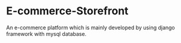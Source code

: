 # E-commerce-Storefront
An e-commerce platform which is mainly developed by using django framework with mysql database. 

